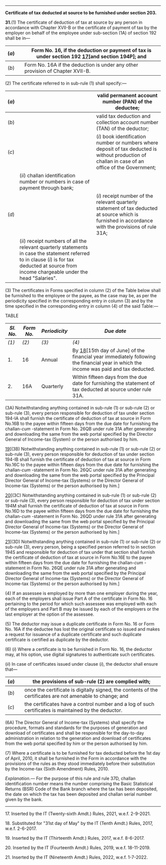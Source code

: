 ****

**Certificate of tax deducted at source to be furnished under section 203.**

**31.**(1) The certificate of deduction of tax at source by any person in accordance with Chapter XVII-B or the certificate of payment of tax by the employer on behalf of the employee under sub-section (1A) of section 192 shall be in—

(_a_) |  |  Form No. 16, if the deduction or payment of tax is under section 192 [17](javascript:ShowFootnote\('fn217'\);)[and section 194P]; and  
---|---|---  
(_b_) |  |  Form No. 16A if the deduction is under any other provision of Chapter XVII-B.  
  
(2) The certificate referred to in sub-rule (1) shall specify:—

(_a_) |  |  valid permanent account number (PAN) of the deductee;  
---|---|---  
(_b_) |  |  valid tax deduction and collection account number (TAN) of the deductor;  
(_c_) |  |  (_i_) book identification number or numbers where deposit of tax deducted is without production of challan in case of an office of the Government;  
|  |  (_ii_) challan identification number or numbers in case of payment through bank;  
(_d_) |  |  (_i_) receipt number of the relevant quarterly statement of tax deducted at source which is furnished in accordance with the provisions of rule 31A;  
|  |  (_ii_) receipt numbers of all the relevant quarterly statements in case the statement referred to in clause (_i_) is for tax deducted at source from income chargeable under the head "Salaries".  
  
(3) The certificates in Forms specified in column (2) of the Table below shall be furnished to the employee or the payee, as the case may be, as per the periodicity specified in the corresponding entry in column (3) and by the time specified in the corresponding entry in column (4) of the said Table:—

TABLE

 _Sl. No._| _Form No._| _Periodicity_|  _Due date_  
---|---|---|---  
 _(1)_| _(2)_| _(3)_| _(4)_  
1.| 16| Annual| By [18](javascript:ShowFootnote\('fn218'\);)[15th day of June] of the financial year immediately following the financial year in which the income was paid and tax deducted.  
2.| 16A| Quarterly| Within fifteen days from the due date for furnishing the statement of tax deducted at source under rule 31A.  
  
(3A) Notwithstanding anything contained in sub-rule (1) or sub-rule (2) or sub-rule (3), every person responsible for deduction of tax under section 194-IA shall furnish the certificate of deduction of tax at source in Form No.16B to the payee within fifteen days from the due date for furnishing the challan-_cum_ -statement in Form No. 26QB under rule 31A after generating and downloading the same from the web portal specified by the Director General of Income-tax (System) or the person authorised by him.

[19](javascript:ShowFootnote\('fn219'\);)[(3B) Notwithstanding anything contained in sub-rule (1) or sub-rule (2) or sub-rule (3), every person responsible for deduction of tax under section 194-IB shall furnish the certificate of deduction of tax at source in Form No.16C to the payee within fifteen days from the due date for furnishing the challan-_cum_ -statement in Form No. 26QC under rule 31A after generating and downloading the same from the web portal specified by the Principal Director General of Income-tax (Systems) or the Director General of Income-tax (Systems) or the person authorised by him.]

[20](javascript:ShowFootnote\('fn220'\);)[(3C) Notwithstanding anything contained in sub-rule (1) or sub-rule (2) or sub-rule (3), every person responsible for deduction of tax under section 194M shall furnish the certificate of deduction of tax at source in Form No.16D to the payee within fifteen days from the due date for furnishing the challan-_cum_ -statement in Form No. 26QD under rule 31A after generating and downloading the same from the web portal specified by the Principal Director General of Income-tax (Systems) or the Director General of Income-tax (Systems) or the person authorised by him.]

[21](javascript:ShowFootnote\('fn221'\);)[(3D) Notwithstanding anything contained in sub-rule (1) or sub-rule (2) or sub-rule (3), every person, being a specified person referred to in section 194S and responsible for deduction of tax under that section shall furnish the certificate of deduction of tax at source in Form No.16E to the payee within fifteen days from the due date for furnishing the challan-_cum_ -statement in Form No. 26QE under rule 31A after generating and downloading the same from the web portal specified by the Principal Director General of Income-tax (Systems) or the Director General of Income-tax (Systems) or the person authorised by him.]

(4) If an assessee is employed by more than one employer during the year, each of the employers shall issue Part A of the certificate in Form No. 16 pertaining to the period for which such assessee was employed with each of the employers and Part B may be issued by each of the employers or the last employer at the option of the assessee.

(5) The deductor may issue a duplicate certificate in Form No. 16 or Form No. 16A if the deductee has lost the original certificate so issued and makes a request for issuance of a duplicate certificate and such duplicate certificate is certified as duplicate by the deductor.

(6) (_i_) Where a certificate is to be furnished in Form No. 16, the deductor may, at his option, use digital signatures to authenticate such certificates.

(_ii_) In case of certificates issued under clause (_i_), the deductor shall ensure that—

(_a_) |  |  the provisions of sub-rule (2) are complied with;  
---|---|---  
(_b_) |  |  once the certificate is digitally signed, the contents of the certificates are not amenable to change; and  
(_c_) |  |  the certificates have a control number and a log of such certificates is maintained by the deductor.  
  
(6A) The Director General of Income-tax (Systems) shall specify the procedure, formats and standards for the purposes of generation and download of certificates and shall be responsible for the day-to-day administration in relation to the generation and download of certificates from the web portal specified by him or the person authorised by him.

(7) Where a certificate is to be furnished for tax deducted before the 1st day of April, 2010, it shall be furnished in the Form in accordance with the provisions of the rules as they stood immediately before their substitution by the Income-tax (Sixth Amendment) Rules, 2010.

_Explanation.—_ For the purpose of this rule and rule 37D, challan identification number means the number comprising the Basic Statistical Returns (BSR) Code of the Bank branch where the tax has been deposited, the date on which the tax has been deposited and challan serial number given by the bank.

* * *

17\. Inserted by the IT (Twenty-sixth Amdt.) Rules, 2021, w.e.f. 2-9-2021.

18\. Substituted for "31st day of May" by the IT (Tenth Amdt.) Rules, 2017, w.e.f. 2-6-2017.

19\. Inserted by the IT (Thirteenth Amdt.) Rules, 2017, w.e.f. 8-6-2017.

20\. Inserted by the IT (Fourteenth Amdt.) Rules, 2019, w.e.f. 18-11-2019.

21\. Inserted by the IT (Nineteenth Amdt.) Rules, 2022, w.e.f. 1-7-2022.